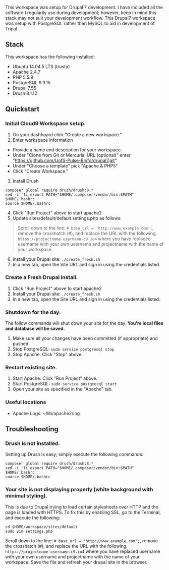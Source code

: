 
This workspace was setup for Drupal 7 development. I have included all the software I regularily use during development; however, keep in mind this stack may not suit your development workflow. This Drupal7 workspace was setup with PostgreSQL rather then MySQL to aid in development of Tripal.

## Stack
This workspace has the following installed:
- Ubuntu 14.04.5 LTS (trusty)
- Apache 2.4.7
- PHP 5.5.9
- PostgreSQL 9.3.15
- Drupal 7.55
- Drush 8.1.12

## Quickstart
### Initial Cloud9 Workspace setup.
1. On your dashboard click "Create a new workspace."
2. Enter workspace information
  - Provide a name and description for your workspace.
  - Under "Clone from Git or Mercurial URL (optional)" enter "https://github.com/UofS-Pulse-Binfo/drupal7.git"
  - Under "Choose a template" pick "Apache & PHP5"
  - Click "Create Workspace."
3. Install Drush
```
composer global require drush/drush:8.*
sed -i '1i export PATH="$HOME/.composer/vendor/bin:$PATH"' $HOME/.bashrc
source $HOME/.bashrc
```
4. Click "Run Project" above to start apache2
5. Update sites/default/default.settings.php as follows:
> Scroll down to the line: `# base_url = 'http://www.example.com';`, remove the crosshatch (#), and replace the URL with the following: `https://projectname-username.c9.io4` where you have replaced username with your own username and projectname with the name of your workspace.
6. Install your Drupal site: `./create_fresh.sh`
7. In a new tab, open the Site URL and sign in using the credentials listed.

### Create a Fresh Drupal install.
1. Click "Run Project" above to start apache2
2. Install your Drupal site: `./create_fresh.sh`
3. In a new tab, open the Site URL and sign in using the credentials listed.

### Shutdown for the day.
The follow commands will shut down your site for the day. **You're local files and database will be saved.**
1. Make sure all your changes have been committed (if appropriate) and pushed.
2. Stop PostgreSQL: `sudo service postgresql stop`
3. Stop Apache: Click "Stop" above.

### Restart existing site.
1. Start Apache: Click "Run Project" above.
2. Start PostgreSQL: `sudo service postgresql start`
3. Open your site as specified in the "Apache" tab.

### Useful locations
- Apache Logs: ~/lib/apache2/log

## Troubleshooting

### Drush is not installed.
Setting up Drush is easy; simply execute the following commands:
```
composer global require drush/drush:8.*
sed -i '1i export PATH="$HOME/.composer/vendor/bin:$PATH"' $HOME/.bashrc
source $HOME/.bashrc
```

### Your site is not displaying properly (white background with minimal styling).
This is due to Drupal trying to load certain stylesheets over HTTP and the page is loaded with HTTPS. To fix this by enabling SSL, go to the Terminal, and execute the following:

```
cd $HOME/workspace/sites/default
sudo vim settings.php
```

Scroll down to the line: `# base_url = 'http://www.example.com';`, remove the crosshatch (#), and replace the URL with the following: `https://projectname-username.c9.io4` where you have replaced username with your own username and projectname with the name of your workspace. Save the file and refresh your drupal site in the browser.
